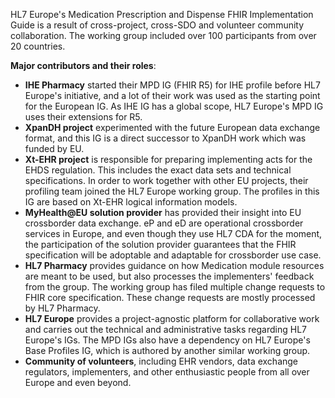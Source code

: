 HL7 Europe's Medication Prescription and Dispense FHIR Implementation Guide is a result of cross-project, cross-SDO and volunteer community collaboration. The working group included over 100 participants from over 20 countries.    

**Major contributors and their roles**:  
- **IHE Pharmacy** started their MPD IG (FHIR R5) for IHE profile before HL7 Europe's initiative, and a lot of their work was used as the starting point for the European IG. As IHE IG has a global scope, HL7 Europe's MPD IG uses their extensions for R5.  
- **XpanDH project** experimented with the future European data exchange format, and this IG is a direct successor to XpanDH work which was funded by EU.  
- **Xt-EHR project** is responsible for preparing implementing acts for the EHDS regulation. This includes the exact data sets and technical specifications. In order to work together with other EU projects, their profiling team joined the HL7 Europe working group. The profiles in this IG are based on Xt-EHR logical information models.   
- **MyHealth@EU solution provider** has provided their insight into EU crossborder data exchange. eP and eD are operational crossborder services in Europe, and even though they use HL7 CDA for the moment, the participation of the solution provider guarantees that the FHIR specification will be adoptable and adaptable for crossborder use case.  
- **HL7 Pharmacy** provides guidance on how Medication module resources are meant to be used, but also processes the implementers' feedback from the group. The working group has filed multiple change requests to FHIR core specification. These change requests are mostly processed by HL7 Pharmacy.  
- **HL7 Europe** provides a project-agnostic platform for collaborative work and carries out the technical and administrative tasks regarding HL7 Europe's IGs. The MPD IGs also have a dependency on HL7 Europe's Base Profiles IG, which is authored by another similar working group.  
- **Community of volunteers**, including EHR vendors, data exchange regulators, implementers, and other enthusiastic people from all over Europe and even beyond.  

  
   
   




